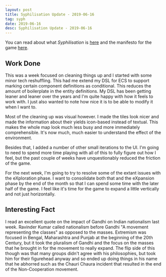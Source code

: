 ```yaml
---
layout: post
title: Syphilisation Update - 2019-06-16
tag: syph
date: 2019-06-16
desc: Syphilisation Update - 2019-06-16
---
```



You can read about what *Syphilisation* is [here](/blog/syph/announce) and the manifesto for the game [here](/blog/syph/manifesto).

## Work Done

This was a week focused on cleaning things up and I started with some minor tech reshuffling. This had me extend my DSL for ECS to support marking certain component definitions as conditional. This reduces the amount of boilerplate in the entity definitions. My DSL has been getting leaner and leaner over the years and I'm quite happy with how it feels to work with. I just also wanted to note how nice it is to be able to modify it when I want to.


Most of the cleaning up was visual however. I made the tiles look nicer and made the information about their yields icon-based instead of textual. This makes the whole map look much less busy and more immediately comprehensible. It's now much, much easier to understand the effect of the environment.


Besides that, I added a number of other small iterations to the UI. I'm going to need to spend more time playing with all of this to fully figure out how I feel, but the past couple of weeks have unquestionably reduced the friction of the game.


For the next week, I'm going to try to resolve some of the extant issues with the eXploration phase. I want to consolidate both that and the eXpansion phase by the end of the month so that I can spend some time with the later half of the game. I feel like it's time for the game to expand a little vertically and not just horizontally.

## Interesting Fact

I read an excellent quote on the impact of Gandhi on Indian nationalism last week. Ravinder Kumar called nationalism before Gandhi "A movement representing the classes" as opposed to the masses. Extremism was focused in Bengal, Maharashtra and Punjab at the beginning of the 20th Century, but it took the pluralism of Gandhi and the focus on the masses that he brought in for the movement to really expand. The flip side of this though was that many groups didn't agree with his philosophies, but took him for their figurehead anyway and so ended up doing things in his name that he abhorred such as the Chauri Chaura incident that resulted in the end of the Non-Cooperation movement.

